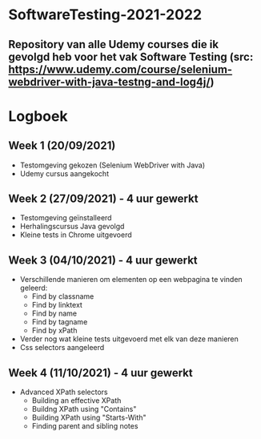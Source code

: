 # SoftwareTesting-2021-2022
## Repository van alle Udemy courses die ik gevolgd heb voor het vak Software Testing (src: https://www.udemy.com/course/selenium-webdriver-with-java-testng-and-log4j/)

# Logboek

## Week 1 (20/09/2021) 
- Testomgeving gekozen (Selenium WebDriver with Java)
- Udemy cursus aangekocht

## Week 2 (27/09/2021) - 4 uur gewerkt
- Testomgeving geïnstalleerd
- Herhalingscursus Java gevolgd
- Kleine tests in Chrome uitgevoerd

## Week 3 (04/10/2021) - 4 uur gewerkt
- Verschillende manieren om elementen op een webpagina te vinden geleerd:
	- Find by classname
	- Find by linktext
	- Find by name
	- Find by tagname
	- Find by xPath
- Verder nog wat kleine tests uitgevoerd met elk van deze manieren
- Css selectors aangeleerd

## Week 4 (11/10/2021) - 4 uur gewerkt
- Advanced XPath selectors
	- Building an effective XPath
	- Buildng XPath using "Contains"
	- Building XPath using "Starts-With"
	- Finding parent and sibling notes

